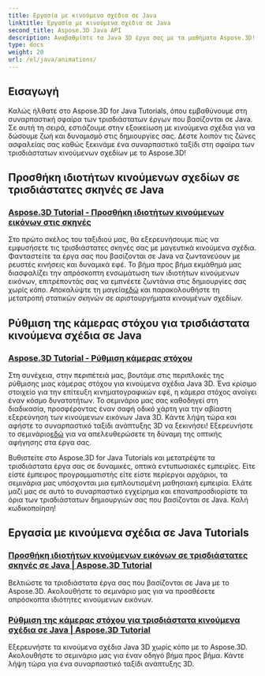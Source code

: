 ```yaml
---
title: Εργασία με κινούμενα σχέδια σε Java
linktitle: Εργασία με κινούμενα σχέδια σε Java
second_title: Aspose.3D Java API
description: Αναβαθμίστε τα Java 3D έργα σας με τα μαθήματα Aspose.3D! Μάθετε να προσθέτετε ιδιότητες κινουμένων σχεδίων και να ρυθμίζετε απρόσκοπτα τις κάμερες-στόχους για συναρπαστική ανάπτυξη 3D.
type: docs
weight: 20
url: /el/java/animations/
---
```

## Εισαγωγή

Καλώς ήλθατε στο Aspose.3D for Java Tutorials, όπου εμβαθύνουμε στη συναρπαστική σφαίρα των τρισδιάστατων έργων που βασίζονται σε Java. Σε αυτή τη σειρά, εστιάζουμε στην εξοικείωση με κινούμενα σχέδια για να δώσουμε ζωή και δυναμισμό στις δημιουργίες σας. Δέστε λοιπόν τις ζώνες ασφαλείας σας καθώς ξεκινάμε ένα συναρπαστικό ταξίδι στη σφαίρα των τρισδιάστατων κινούμενων σχεδίων με το Aspose.3D!

## Προσθήκη ιδιοτήτων κινούμενων σχεδίων σε τρισδιάστατες σκηνές σε Java

### [Aspose.3D Tutorial - Προσθήκη ιδιοτήτων κινούμενων εικόνων στις σκηνές](./add-animation-properties-to-scenes/)

 Στο πρώτο σκέλος του ταξιδιού μας, θα εξερευνήσουμε πώς να εμφυσήσετε τις τρισδιάστατες σκηνές σας με μαγευτικά κινούμενα σχέδια. Φανταστείτε τα έργα σας που βασίζονται σε Java να ζωντανεύουν με ρευστές κινήσεις και δυναμικά εφέ. Το βήμα προς βήμα εκμάθημά μας διασφαλίζει την απρόσκοπτη ενσωμάτωση των ιδιοτήτων κινούμενων εικόνων, επιτρέποντάς σας να εμπνέετε ζωντάνια στις δημιουργίες σας χωρίς κόπο. Αποκαλύψτε τη μαγεία[εδώ](./add-animation-properties-to-scenes/) και παρακολουθήστε τη μετατροπή στατικών σκηνών σε αριστουργήματα κινουμένων σχεδίων.

## Ρύθμιση της κάμερας στόχου για τρισδιάστατα κινούμενα σχέδια σε Java

### [Aspose.3D Tutorial - Ρύθμιση κάμερας στόχου](./set-up-target-camera/)

Στη συνέχεια, στην περιπέτειά μας, βουτάμε στις περιπλοκές της ρύθμισης μιας κάμερας στόχου για κινούμενα σχέδια Java 3D. Ένα κρίσιμο στοιχείο για την επίτευξη κινηματογραφικών εφέ, η κάμερα στόχος ανοίγει έναν κόσμο δυνατοτήτων. Το σεμινάριο μας σας καθοδηγεί στη διαδικασία, προσφέροντας έναν σαφή οδικό χάρτη για την αβίαστη εξερεύνηση των κινούμενων εικόνων Java 3D. Κάντε λήψη τώρα και αφήστε το συναρπαστικό ταξίδι ανάπτυξης 3D να ξεκινήσει! Εξερευνήστε το σεμινάριο[εδώ](./set-up-target-camera/) για να απελευθερώσετε τη δύναμη της οπτικής αφήγησης στα έργα σας.

Βυθιστείτε στο Aspose.3D for Java Tutorials και μετατρέψτε τα τρισδιάστατα έργα σας σε δυναμικές, οπτικά εντυπωσιακές εμπειρίες. Είτε είστε έμπειρος προγραμματιστής είτε είστε περίεργοι αρχάριοι, τα σεμινάρια μας υπόσχονται μια εμπλουτισμένη μαθησιακή εμπειρία. Ελάτε μαζί μας σε αυτό το συναρπαστικό εγχείρημα και επαναπροσδιορίστε τα όρια των τρισδιάστατων δημιουργιών σας που βασίζονται σε Java. Καλή κωδικοποίηση!

## Εργασία με κινούμενα σχέδια σε Java Tutorials
### [Προσθήκη ιδιοτήτων κινούμενων εικόνων σε τρισδιάστατες σκηνές σε Java | Aspose.3D Tutorial](./add-animation-properties-to-scenes/)
Βελτιώστε τα τρισδιάστατα έργα σας που βασίζονται σε Java με το Aspose.3D. Ακολουθήστε το σεμινάριο μας για να προσθέσετε απρόσκοπτα ιδιότητες κινούμενων εικόνων.
### [Ρύθμιση της κάμερας στόχου για τρισδιάστατα κινούμενα σχέδια σε Java | Aspose.3D Tutorial](./set-up-target-camera/)
Εξερευνήστε τα κινούμενα σχέδια Java 3D χωρίς κόπο με το Aspose.3D. Ακολουθήστε το σεμινάριο μας για έναν οδηγό βήμα προς βήμα. Κάντε λήψη τώρα για ένα συναρπαστικό ταξίδι ανάπτυξης 3D.